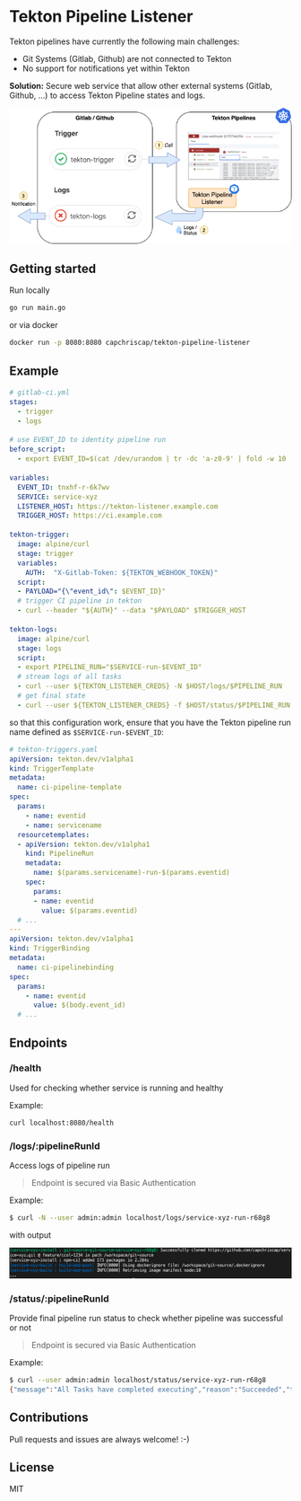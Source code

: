 # Tekton Pipeline Listener

Tekton pipelines have currently the following main challenges: 

- Git Systems (Gitlab, Github) are not connected to Tekton
- No support for notifications yet within Tekton

**Solution:** Secure web service that allow other external systems (Gitlab, Github, ...) to access Tekton Pipeline states and logs.

![Gitlab Tekton Pipeline](./docs/tekton-pipeline-listener-architecture.png)

## Getting started

Run locally

```bash
go run main.go
```

or via docker

```bash
docker run -p 8080:8080 capchriscap/tekton-pipeline-listener
```

## Example

```yaml
# gitlab-ci.yml
stages:
  - trigger
  - logs

# use EVENT_ID to identity pipeline run
before_script:
  - export EVENT_ID=$(cat /dev/urandom | tr -dc 'a-z0-9' | fold -w 10 | head -n 1)

variables:
  EVENT_ID: tnxhf-r-6k7wv
  SERVICE: service-xyz
  LISTENER_HOST: https://tekton-listener.example.com
  TRIGGER_HOST: https://ci.example.com

tekton-trigger:
  image: alpine/curl
  stage: trigger
  variables:
    AUTH:  "X-Gitlab-Token: ${TEKTON_WEBHOOK_TOKEN}"
  script:
  - PAYLOAD="{\"event_id\": $EVENT_ID}"
  # trigger CI pipeline in tekton
  - curl --header "${AUTH}" --data "$PAYLOAD" $TRIGGER_HOST

tekton-logs:
  image: alpine/curl
  stage: logs
  script:
  - export PIPELINE_RUN="$SERVICE-run-$EVENT_ID"
  # stream logs of all tasks
  - curl --user ${TEKTON_LISTENER_CREDS} -N $HOST/logs/$PIPELINE_RUN
  # get final state
  - curl --user ${TEKTON_LISTENER_CREDS} -f $HOST/status/$PIPELINE_RUN
```

so that this configuration work, ensure that you have the Tekton pipeline run name defined as `$SERVICE-run-$EVENT_ID`: 

```yaml
# tekton-triggers.yaml
apiVersion: tekton.dev/v1alpha1
kind: TriggerTemplate
metadata:
  name: ci-pipeline-template
spec:
  params:
    - name: eventid
    - name: servicename
  resourcetemplates:
  - apiVersion: tekton.dev/v1alpha1
    kind: PipelineRun
    metadata:
      name: $(params.servicename)-run-$(params.eventid)
    spec:
      params:
      - name: eventid
        value: $(params.eventid)
  # ...
---
apiVersion: tekton.dev/v1alpha1
kind: TriggerBinding
metadata:
  name: ci-pipelinebinding
spec:
  params:
    - name: eventid
      value: $(body.event_id)
  # ...
```


## Endpoints

### /health

Used for checking whether service is running and healthy

Example: 

```bash
curl localhost:8080/health
```

### /logs/:pipelineRunId

Access logs of pipeline run

> Endpoint is secured via Basic Authentication

Example: 

```bash
$ curl -N --user admin:admin localhost/logs/service-xyz-run-r68g8
```

with output

![Tekton Logs](./docs/api-logs-output.png)

### /status/:pipelineRunId

Provide final pipeline run status to check whether pipeline was successful or not

> Endpoint is secured via Basic Authentication

Example: 

```bash
$ curl --user admin:admin localhost/status/service-xyz-run-r68g8
{"message":"All Tasks have completed executing","reason":"Succeeded","type":"Succeeded","status":"True"}
```

## Contributions

Pull requests and issues are always welcome! :-) 

## License

MIT